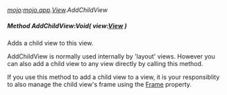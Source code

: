 _[mojo](../../modules/mojo/mojo-module.md):[mojo.app](../../modules/mojo/mojo-app.md).[View](../../modules/mojo/mojo-app-view.md).AddChildView_
##### Method AddChildView:Void( view:[View](../../modules/mojo/mojo-app-view.md) )
Adds a child view to this view.

AddChildView is normally used internally by 'layout' views. However you can also add a child view to any view directly by calling this method.

If you use this method to add a child view to a view, it is your responsiblity to also manage the child view's frame using the [Frame](mojo-app-view-frame.md) property.
